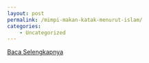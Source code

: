 ```yaml
---
layout: post
permalink: /mimpi-makan-katak-menurut-islam/
categories:
    - Uncategorized
---
```


[Baca Selengkapnya](/03)